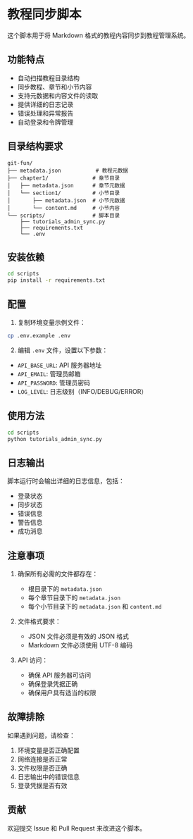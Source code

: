 # 教程同步脚本

这个脚本用于将 Markdown 格式的教程内容同步到教程管理系统。

## 功能特点

- 自动扫描教程目录结构
- 同步教程、章节和小节内容
- 支持元数据和内容文件的读取
- 提供详细的日志记录
- 错误处理和异常报告
- 自动登录和令牌管理

## 目录结构要求

```
git-fun/
├── metadata.json           # 教程元数据
├── chapter1/              # 章节目录
│   ├── metadata.json      # 章节元数据
│   └── section1/          # 小节目录
│       ├── metadata.json  # 小节元数据
│       └── content.md     # 小节内容
└── scripts/               # 脚本目录
    ├── tutorials_admin_sync.py
    ├── requirements.txt
    └── .env
```

## 安装依赖

```bash
cd scripts
pip install -r requirements.txt
```

## 配置

1. 复制环境变量示例文件：
```bash
cp .env.example .env
```

2. 编辑 `.env` 文件，设置以下参数：
- `API_BASE_URL`: API 服务器地址
- `API_EMAIL`: 管理员邮箱
- `API_PASSWORD`: 管理员密码
- `LOG_LEVEL`: 日志级别（INFO/DEBUG/ERROR）

## 使用方法

```bash
cd scripts
python tutorials_admin_sync.py
```

## 日志输出

脚本运行时会输出详细的日志信息，包括：
- 登录状态
- 同步状态
- 错误信息
- 警告信息
- 成功消息

## 注意事项

1. 确保所有必需的文件都存在：
   - 根目录下的 `metadata.json`
   - 每个章节目录下的 `metadata.json`
   - 每个小节目录下的 `metadata.json` 和 `content.md`

2. 文件格式要求：
   - JSON 文件必须是有效的 JSON 格式
   - Markdown 文件必须使用 UTF-8 编码

3. API 访问：
   - 确保 API 服务器可访问
   - 确保登录凭据正确
   - 确保用户具有适当的权限

## 故障排除

如果遇到问题，请检查：
1. 环境变量是否正确配置
2. 网络连接是否正常
3. 文件权限是否正确
4. 日志输出中的错误信息
5. 登录凭据是否有效

## 贡献

欢迎提交 Issue 和 Pull Request 来改进这个脚本。

